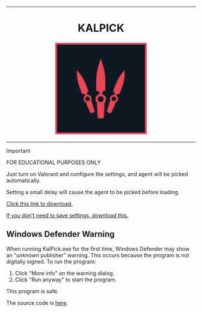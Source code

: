 <hr>
<h1 align="center">KALPICK</h1>
<div align="center">
  <img src="kalpick.png" border="0" width="250px" height="auto"><br>
  <hr>
</div>

> [!IMPORTANT]  
> FOR EDUCATIONAL PURPOSES ONLY
> 
Just turn on Valorant and configure the settings, and agent will be picked automatically.

Setting a small delay will cause the agent to be picked before loading.

[Click this link to download.](https://github.com/stark7k/valorant-instalock/releases/download/v2.5.0/kalpick.zip)

[If you don't need to save settings, download this.](https://github.com/stark7k/valorant-instalock/releases/download/v2.0.0/KalPick.exe)

## Windows Defender Warning

When running KalPick.exe for the first time, Windows Defender may show an "unknown publisher" warning. This occurs because the program is not digitally signed. To run the program:

1. Click "More info" on the warning dialog.
2. Click "Run anyway" to start the program.

This program is safe.

The source code is [here](https://github.com/stark7k/valorant-instalock/blob/main/src/main.py).
